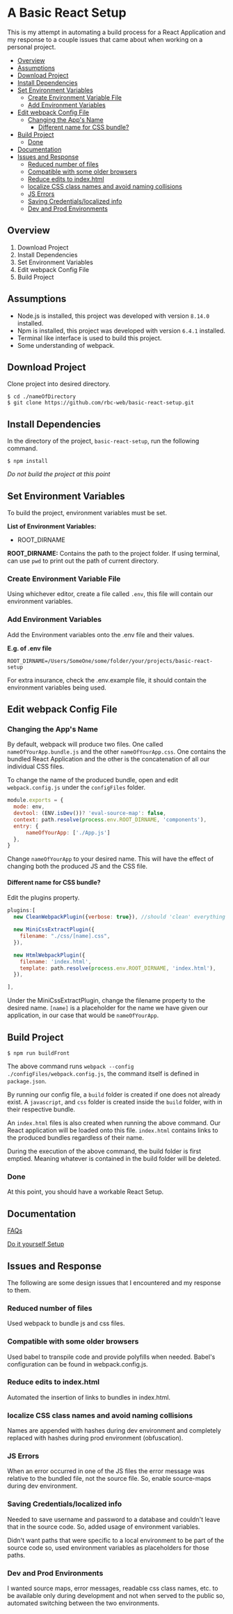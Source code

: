 #  A Basic React Setup
This is my attempt in automating a build process for a React Application and my response to a couple issues that came about when working on a personal project.

<!-- TOC START min:2 max:6 link:true asterisk:false update:true -->
- [Overview](#overview)
- [Assumptions](#assumptions)
- [Download Project](#download-project)
- [Install Dependencies](#install-dependencies)
- [Set Environment Variables](#set-environment-variables)
	- [Create Environment Variable File](#create-environment-variable-file)
	- [Add Environment Variables](#add-environment-variables)
- [Edit webpack Config File](#edit-webpack-config-file)
	- [Changing the App's Name](#changing-the-apps-name)
		- [Different name for CSS bundle?](#different-name-for-css-bundle)
- [Build Project](#build-project)
	- [Done](#done)
- [Documentation](#documentation)
- [Issues and Response](#issues-and-response)
	- [Reduced number of files](#reduced-number-of-files)
	- [Compatible with some older browsers](#compatible-with-some-older-browsers)
	- [Reduce edits to index.html](#reduce-edits-to-indexhtml)
	- [localize CSS class names and avoid naming collisions](#localize-css-class-names-and-avoid-naming-collisions)
	- [JS Errors](#js-errors)
	- [Saving Credentials/localized info](#saving-credentialslocalized-info)
	- [Dev and Prod Environments](#dev-and-prod-environments)
<!-- TOC END -->


## Overview
1. Download Project
1. Install Dependencies
1. Set Environment Variables
1. Edit webpack Config File
1. Build Project

## Assumptions
* Node.js is installed, this project was developed with version `8.14.0` installed.
* Npm is installed, this project was developed with version `6.4.1` installed.
* Terminal like interface is used to build this project.
* Some understanding of webpack.

## Download Project
Clone project into desired directory.

```Shell Session
$ cd ./nameOfDirectory
$ git clone https://github.com/rbc-web/basic-react-setup.git
```

## Install Dependencies
In the directory of the project, `basic-react-setup`, run the following command.

```Shell Session
$ npm install
```
*Do not build the project at this point*

## Set Environment Variables
To build the project, environment variables must be set.

**List of Environment Variables:**
* ROOT_DIRNAME

**ROOT_DIRNAME:** Contains the path to the project folder. If using terminal, can use `pwd` to print out the path of current directory.

### Create Environment Variable File
Using whichever editor, create a file called `.env`, this file will contain our environment variables.

### Add Environment Variables
Add the Environment variables onto the .env file and their values.

**E.g. of .env file**
```
ROOT_DIRNAME=/Users/SomeOne/some/folder/your/projects/basic-react-setup
```

For extra insurance, check the .env.example file, it should contain the environment variables being used.

## Edit webpack Config File
### Changing the App's Name
By default, webpack will produce two files. One called `nameOfYourApp.bundle.js` and the other `nameOfYourApp.css`. One contains the bundled React Application and the other is the concatenation of all our individual CSS files.

To change the name of the produced bundle, open and edit `webpack.config.js` under the `configFiles` folder.

```JavaScript
module.exports = {
  mode: env,
  devtool: (ENV.isDev())? 'eval-source-map': false,
  context: path.resolve(process.env.ROOT_DIRNAME, 'components'),
  entry: {
      nameOfYourApp: ['./App.js']
  },
}
```
Change `nameOfYourApp` to your desired name. This will have the effect of changing both the produced JS and the CSS file.

#### Different name for CSS bundle?

Edit the plugins property.

```JavaScript
plugins:[
  new CleanWebpackPlugin({verbose: true}), //should 'clean' everything in output.path folder

  new MiniCssExtractPlugin({
    filename: "./css/[name].css",
  }),

  new HtmlWebpackPlugin({
    filename: 'index.html',
    template: path.resolve(process.env.ROOT_DIRNAME, 'index.html'),
  }),

],
```
Under the MiniCssExtractPlugin, change the filename property to the desired name. `[name]` is a placeholder for the name we have given our application, in our case that would be `nameOfYourApp`.

## Build Project

```Shell
$ npm run buildFront
```
The above command runs `webpack --config ./configFiles/webpack.config.js`, the command itself is defined in `package.json`.

By running our config file, a `build` folder is created if one does not already exist. A `javascript`, and `css` folder is created inside the `build` folder, with in their respective bundle.

An `index.html` files is also created when running the above command. Our React application will be loaded onto this file. `index.html` contains links to the produced bundles regardless of their name.

During the execution of the above command, the build folder is first emptied. Meaning whatever is contained in the build folder will be deleted.

### Done
At this point, you should have a workable React Setup.


## Documentation
[FAQs](./docs/faq.md)

[Do it yourself Setup](./diy-setup.md)


## Issues and Response
The following are some design issues that I encountered and my response to them.

### Reduced number of files
Used webpack to bundle js and css files.

### Compatible with some older browsers
Used babel to transpile code and provide polyfills when needed. Babel's configuration can be found in webpack.config.js.

### Reduce edits to index.html
Automated the insertion of links to bundles in index.html.

### localize CSS class names and avoid naming collisions
Names are appended with hashes during dev environment and completely replaced with hashes during prod environment (obfuscation).

### JS Errors
When an error occurred in one of the JS files the error message was relative to the bundled file, not the source file. So, enable source-maps during dev environment.

### Saving Credentials/localized info
Needed to save username and password to a database and couldn't leave that in the source code. So, added usage of environment variables.

Didn't want paths that were specific to a local environment to be part of the source code so, used environment variables as placeholders for those paths.

### Dev and Prod Environments
I wanted source maps, error messages, readable css class names, etc. to be available only during development and not when served to the public so, automated switching between the two environments.
